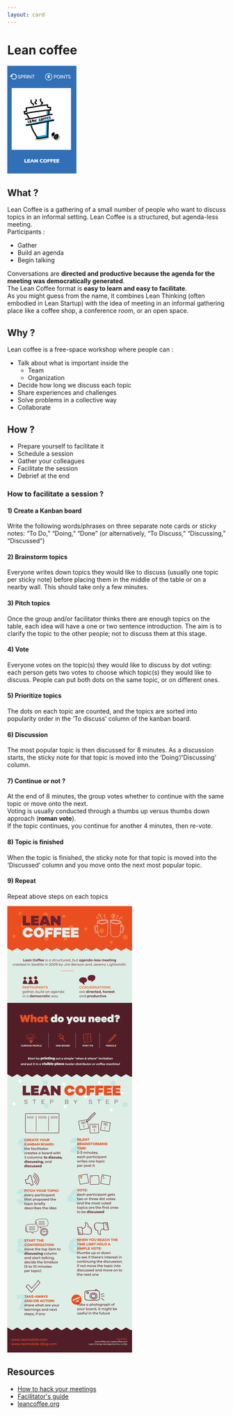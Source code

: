 ```yaml
---
layout: card
---
```


# Lean coffee
![Lean coffee](images/lean-coffee.png)

## What ?
Lean Coffee is a gathering of a small number of people who want to discuss topics in an informal setting. 
Lean Coffee is a structured, but agenda-less meeting.  
Participants :
* Gather
* Build an agenda
* Begin talking  

Conversations are **directed and productive because the agenda for the meeting was democratically generated**.  
The Lean Coffee format is **easy to learn and easy to facilitate**.  
As you might guess from the name, it combines Lean Thinking (often embodied in Lean Startup) with the idea of meeting in an informal gathering place like a coffee shop, a conference room, or an open space.

## Why ?
Lean coffee is a free-space workshop where people can :
* Talk about what is important inside the
    * Team
    * Organization
* Decide how long we discuss each topic
* Share experiences and challenges
* Solve problems in a collective way
* Collaborate

## How ?
* Prepare yourself to facilitate it
* Schedule a session
* Gather your colleagues
* Facilitate the session
* Debrief at the end

### How to facilitate a session ?
#### 1) Create a Kanban board
Write the following words/phrases on three separate note cards or sticky notes: “To Do,” “Doing,” “Done” (or alternatively, “To Discuss,” “Discussing,” “Discussed”)
#### 2) Brainstorm topics
Everyone writes down topics they would like to discuss (usually one topic per sticky note) before placing them in the middle of the table or on a nearby wall. This should take only a few minutes.
#### 3) Pitch topics
Once the group and/or facilitator thinks there are enough topics on the table, each idea will have a one or two sentence introduction. The aim is to clarify the topic to the other people; not to discuss them at this stage.
#### 4) Vote
Everyone votes on the topic(s) they would like to discuss by dot voting: each person gets two votes to choose which topic(s) they would like to discuss. People can put both dots on the same topic, or on different ones.
#### 5) Prioritize topics
The dots on each topic are counted, and the topics are sorted into popularity order in the ‘To discuss’ column of the kanban board.
#### 6) Discussion
The most popular topic is then discussed for 8 minutes. As a discussion starts, the sticky note for that topic is moved into the ‘Doing‘/‘Discussing’ column.
#### 7) Continue or not ?
At the end of 8 minutes, the group votes whether to continue with the same topic or move onto the next.  
Voting is usually conducted through a thumbs up versus thumbs down approach (**roman vote**).  
If the topic continues, you continue for another 4 minutes, then re-vote.
#### 8) Topic is finished
When the topic is finished, the sticky note for that topic is moved into the ‘Discussed’ column and you move onto the next most popular topic.
#### 9) Repeat
Repeat above steps on each topics

![Lean coffee](images/lean-coffee2.png)

## Resources
* [How to hack your meetings](http://www.neomobile.com/multimedia/lean-coffee-how-to-hack-your-meetings/)
* [Facilitator's guide](https://medium.com/agile-outside-the-box/lean-coffee-facilitator-s-guide-d79d9f13d0a9)
* [leancoffee.org](http://leancoffee.org/)

